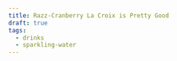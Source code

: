 ```yaml
---
title: Razz-Cranberry La Croix is Pretty Good
draft: true
tags:
  - drinks
  - sparkling-water
---
```

